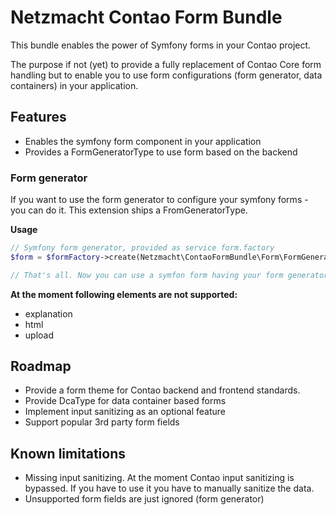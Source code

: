 Netzmacht Contao Form Bundle
============================

This bundle enables the power of Symfony forms in your Contao project.

The purpose if not (yet) to provide a fully replacement of Contao Core form handling but to enable you to use form 
configurations (form generator, data containers) in your application. 

Features
--------

 - Enables the symfony form component in your application
 - Provides a FormGeneratorType to use form based on the backend
 
### Form generator

If you want to use the form generator to configure your symfony forms - you can do it. This extension
ships a FromGeneratorType.

**Usage**

```php
// Symfony form generator, provided as service form.factory
$form = $formFactory->create(Netzmacht\ContaoFormBundle\Form\FormGeneratorType::class, null, ['formId' => 5]);

// That's all. Now you can use a symfon form having your form generator form fields.

```

**At the moment following elements are not supported:**

 - explanation
 - html
 - upload
 
Roadmap
-------

 - Provide a form theme for Contao backend and frontend standards.
 - Provide DcaType for data container based forms
 - Implement input sanitizing as an optional feature
 - Support popular 3rd party form fields
 
Known limitations
-----------------
  
 - Missing input sanitizing. At the moment Contao input sanitizing is bypassed. If you have to use it
   you have to manually sanitize the data.
 - Unsupported form fields are just ignored (form generator) 
